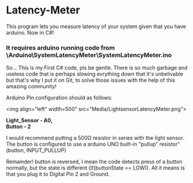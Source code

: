 # Latency-Meter
This program lets you measure latency of your system given that you have arduino. Now in C#!

<h3>It requires arduino running code from \Arduino\SystemLatencyMeter\SystemLatencyMeter.ino</h3>


So... This is my First C# code, pls be gentle. There is so much garbage and useless code that is perhaps slowing evrything down that It's unbelivable but that's why I put it on Git, to solve those issues with the help of this amazing community!


Arduino Pin configuration should as follows:


<img align="left" width=500" src="Media/LightsensorLatencyMeter.png">

<b>Light_Sensor - A0, </br></b>
<b>Button - 2 </b>

I would recommend putting a 500Ω resistor in series with the light sensor. The button is configured to use a arduino UNO built-in "pullup" resistor" (button, INPUT_PULLUP)

Remainder! button is reversed, I mean the code detects press of a button normally, but the state is different (if(buttonState == LOW)). All it means is that you plug it to Digital Pin 2 and Ground.

